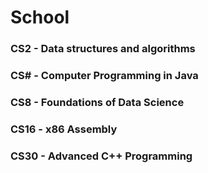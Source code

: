 # School
### CS2 - Data structures and algorithms
### CS# - Computer Programming in Java
### CS8 - Foundations of Data Science
### CS16 - x86 Assembly
### CS30 - Advanced C++ Programming
